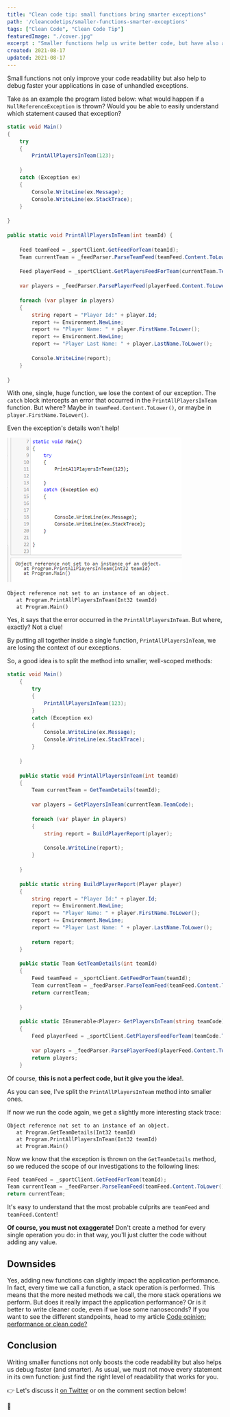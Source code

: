 ```yaml
---
title: "Clean code tip: small functions bring smarter exceptions"
path: '/cleancodetips/smaller-functions-smarter-exceptions'
tags: ["Clean Code", "Clean Code Tip"]
featuredImage: "./cover.jpg"
excerpt : "Smaller functions help us write better code, but have also a nice side effect: they help us to understand where an exception was thrown. Let's see how!"
created: 2021-08-17
updated: 2021-08-17
---
```


Small functions not only improve your code readability but also help to debug faster your applications in case of unhandled exceptions.

Take as an example the program listed below: what would happen if a `NullReferenceException` is thrown? Would you be able to easily understand which statement caused that exception? 

```cs
static void Main()
{
	try
	{
		PrintAllPlayersInTeam(123);

	}
	catch (Exception ex)
	{
		Console.WriteLine(ex.Message);
		Console.WriteLine(ex.StackTrace);
	}

}

public static void PrintAllPlayersInTeam(int teamId) {

	Feed teamFeed = _sportClient.GetFeedForTeam(teamId);
	Team currentTeam = _feedParser.ParseTeamFeed(teamFeed.Content.ToLower());

	Feed playerFeed = _sportClient.GetPlayersFeedForTeam(currentTeam.TeamCode.ToUpper());

	var players = _feedParser.ParsePlayerFeed(playerFeed.Content.ToLower()).ToList();

	foreach (var player in players)
	{
		string report = "Player Id:" + player.Id;
		report += Environment.NewLine;
		report += "Player Name: " + player.FirstName.ToLower();
		report += Environment.NewLine;
		report += "Player Last Name: " + player.LastName.ToLower();

		Console.WriteLine(report);
	}

}
```

With one, single, huge function, we lose the context of our exception. The `catch` block intercepts an error that occurred in the `PrintAllPlayersInTeam` function. But where? Maybe in `teamFeed.Content.ToLower()`, or maybe in `player.FirstName.ToLower()`.

Even the exception's details won't help!

![Exception details in a single, huge function](./single-level-exception-handling.png)

```
Object reference not set to an instance of an object.
   at Program.PrintAllPlayersInTeam(Int32 teamId)
   at Program.Main()
```

Yes, it says that the error occurred in the `PrintAllPlayersInTeam`. But where, exactly? Not a clue!


By putting all together inside a single function, `PrintAllPlayersInTeam`, we are losing the context of our exceptions.


So, a good idea is to split the method into smaller, well-scoped methods:

```cs
static void Main()
	{
		try
		{
			PrintAllPlayersInTeam(123);
		}
		catch (Exception ex)
		{
			Console.WriteLine(ex.Message);
			Console.WriteLine(ex.StackTrace);
		}

	}

	public static void PrintAllPlayersInTeam(int teamId)
	{
		Team currentTeam = GetTeamDetails(teamId);

		var players = GetPlayersInTeam(currentTeam.TeamCode);

		foreach (var player in players)
		{
			string report = BuildPlayerReport(player);

			Console.WriteLine(report);
		}

	}

	public static string BuildPlayerReport(Player player)
	{
		string report = "Player Id:" + player.Id;
		report += Environment.NewLine;
		report += "Player Name: " + player.FirstName.ToLower();
		report += Environment.NewLine;
		report += "Player Last Name: " + player.LastName.ToLower();

		return report;
	}

	public static Team GetTeamDetails(int teamId)
	{
		Feed teamFeed = _sportClient.GetFeedForTeam(teamId);
		Team currentTeam = _feedParser.ParseTeamFeed(teamFeed.Content.ToLower());
		return currentTeam;

	}

	public static IEnumerable<Player> GetPlayersInTeam(string teamCode)
	{
		Feed playerFeed = _sportClient.GetPlayersFeedForTeam(teamCode.ToUpper());

		var players = _feedParser.ParsePlayerFeed(playerFeed.Content.ToLower()).ToList();
		return players;
	}
```

Of course, __this is not a perfect code, but it give you the idea!__.

As you can see, I've split the `PrintAllPlayersInTeam` method into smaller ones.

If now we run the code again, we get a slightly more interesting stack trace:

```
Object reference not set to an instance of an object.
   at Program.GetTeamDetails(Int32 teamId)
   at Program.PrintAllPlayersInTeam(Int32 teamId)
   at Program.Main()
```

Now we know that the exception is thrown on the `GetTeamDetails` method, so we reduced the scope of our investigations to the following lines:

```cs
Feed teamFeed = _sportClient.GetFeedForTeam(teamId);
Team currentTeam = _feedParser.ParseTeamFeed(teamFeed.Content.ToLower());
return currentTeam;
```

It's easy to understand that the most probable culprits are `teamFeed` and `teamFeed.Content`!

__Of course, you must not exaggerate!__ Don't create a method for every single operation you do: in that way, you'll just clutter the code without adding any value.


## Downsides

Yes, adding new functions can slightly impact the application performance. In fact, every time we call a function, a stack operation is performed. This means that the more nested methods we call, the more stack operations we perform. But does it really impact the application performance? Or is it better to write cleaner code, even if we lose some nanoseconds? If you want to see the different standpoints, head to my article [Code opinion: performance or clean code?](./clean-code-vs-performance "Code opinion: performance or clean code? | Code4IT")

## Conclusion

Writing smaller functions not only boosts the code readability but also helps us debug faster (and smarter). As usual, we must not move every statement in its own function: just find the right level of readability that works for you.

👉 Let's discuss it [on Twitter](https://twitter.com/BelloneDavide/status/1342528534443646978) or on the comment section below!

🐧
